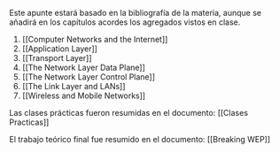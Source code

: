 Este apunte estará basado en la bibliografía de la materia, aunque se añadirá en los capítulos acordes los agregados vistos en clase.

1. [[Computer Networks and the Internet]]
2. [[Application Layer]]
3. [[Transport Layer]]
4. [[The Network Layer Data Plane]]
5. [[The Network Layer Control Plane]]
6. [[The Link Layer and LANs]]
7. [[Wireless and Mobile Networks]]

Las clases prácticas fueron resumidas en el documento: [[Clases Practicas]]

El trabajo teórico final fue resumido en el documento: [[Breaking WEP]]
